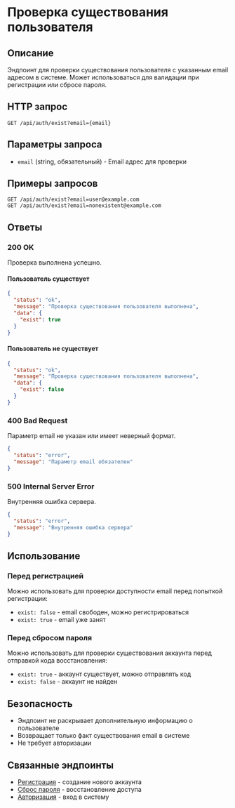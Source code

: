 # Проверка существования пользователя

## Описание
Эндпоинт для проверки существования пользователя с указанным email адресом в системе. Может использоваться для валидации при регистрации или сбросе пароля.

## HTTP запрос
```
GET /api/auth/exist?email={email}
```

## Параметры запроса
- `email` (string, обязательный) - Email адрес для проверки

## Примеры запросов
```
GET /api/auth/exist?email=user@example.com
GET /api/auth/exist?email=nonexistent@example.com
```

## Ответы

### 200 OK
Проверка выполнена успешно.

#### Пользователь существует
```json
{
  "status": "ok",
  "message": "Проверка существования пользователя выполнена",
  "data": {
    "exist": true
  }
}
```

#### Пользователь не существует
```json
{
  "status": "ok", 
  "message": "Проверка существования пользователя выполнена",
  "data": {
    "exist": false
  }
}
```

### 400 Bad Request
Параметр email не указан или имеет неверный формат.
```json
{
  "status": "error",
  "message": "Параметр email обязателен"
}
```

### 500 Internal Server Error
Внутренняя ошибка сервера.
```json
{
  "status": "error",
  "message": "Внутренняя ошибка сервера"
}
```

## Использование

### Перед регистрацией
Можно использовать для проверки доступности email перед попыткой регистрации:
- `exist: false` - email свободен, можно регистрироваться
- `exist: true` - email уже занят

### Перед сбросом пароля
Можно использовать для проверки существования аккаунта перед отправкой кода восстановления:
- `exist: true` - аккаунт существует, можно отправлять код
- `exist: false` - аккаунт не найден

## Безопасность
- Эндпоинт не раскрывает дополнительную информацию о пользователе
- Возвращает только факт существования email в системе
- Не требует авторизации

## Связанные эндпоинты
- [Регистрация](./registration.md) - создание нового аккаунта
- [Сброс пароля](./reset.md) - восстановление доступа
- [Авторизация](./login.md) - вход в систему